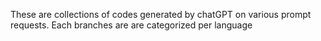 These are collections of codes generated by chatGPT on various prompt requests. Each branches are are categorized per language
